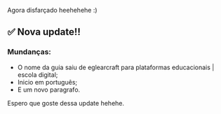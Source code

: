 Agora disfarçado heehehehe :)

## ✅ Nova update!!
### Mundanças:
- O nome da guia saiu de eglearcraft para plataformas educacionais | escola digital;
- Inicio em português;
- E um novo paragrafo.

Espero que goste dessa update hehehe.
